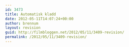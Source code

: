 ```yaml
---
id: 3473
title: Automatisk kladd
date: 2012-05-11T14:07:24+00:00
author: brennum
layout: revision
guid: http://filmbloggen.net/2012/05/11/3409-revision/
permalink: /2012/05/11/3409-revision/
---
```

